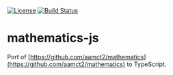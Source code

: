 [![License](https://img.shields.io/badge/license-MIT-green.svg?style=flat)](https://github.com/aamct2/mathematics-js/blob/master/LICENSE.md)
[![Build Status](https://travis-ci.com/aamct2/mathematics-js.svg?branch=master)](https://travis-ci.com/aamct2/mathematics-js)

# mathematics-js

Port of [https://github.com/aamct2/mathematics](https://github.com/aamct2/mathematics) to TypeScript.
